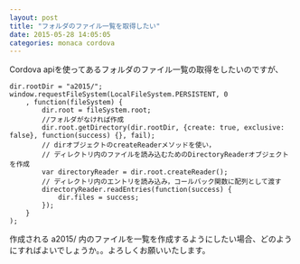 ```yaml
---
layout: post
title: "フォルダのファイル一覧を取得したい"
date: 2015-05-28 14:05:05
categories: monaca cordova
---
```

<p>Cordova apiを使ってあるフォルダのファイル一覧の取得をしたいのですが、</p>

<pre><code>dir.rootDir = "a2015/";
window.requestFileSystem(LocalFileSystem.PERSISTENT, 0
    , function(fileSystem) {
        dir.root = fileSystem.root;
        //フォルダがなければ作成
        dir.root.getDirectory(dir.rootDir, {create: true, exclusive: false}, function(success) {}, fail); 
        // dirオブジェクトのcreateReaderメソッドを使い，
        // ディレクトリ内のファイルを読み込むためのDirectoryReaderオブジェクトを作成
        var directoryReader = dir.root.createReader();
        // ディレクトリ内のエントリを読み込み，コールバック関数に配列として渡す
        directoryReader.readEntries(function(success) {
            dir.files = success;
        });
    }
);
</code></pre>

<p>作成される a2015/ 内のファイルを一覧を作成するようにしたい場合、どのようにすればよいでしょうか。。よろしくお願いいたします。</p>
